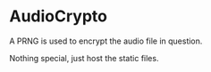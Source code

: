 # AudioCrypto

A PRNG is used to encrypt the audio file in question.

Nothing special, just host the static files.
